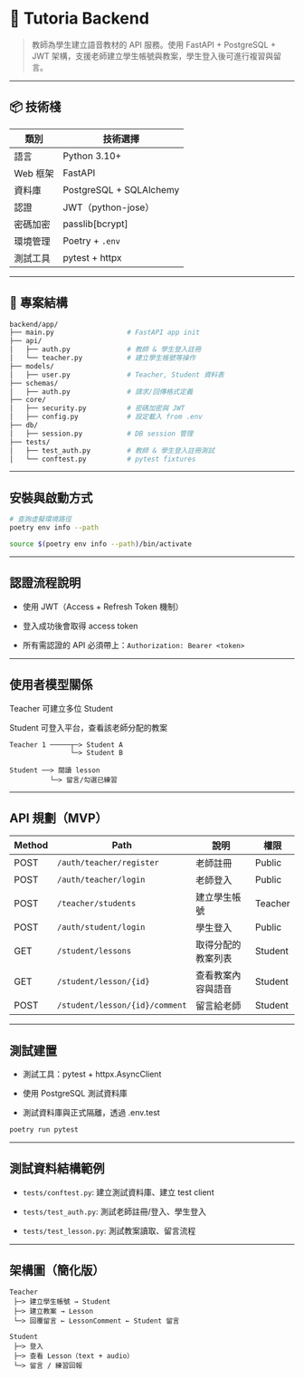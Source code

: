 # 🧠 Tutoria Backend

> 教師為學生建立語音教材的 API 服務。使用 FastAPI + PostgreSQL + JWT 架構，支援老師建立學生帳號與教案，學生登入後可進行複習與留言。

---

## 📦 技術棧

| 類別     | 技術選擇                |
| -------- | ----------------------- |
| 語言     | Python 3.10+            |
| Web 框架 | FastAPI                 |
| 資料庫   | PostgreSQL + SQLAlchemy |
| 認證     | JWT（python-jose）      |
| 密碼加密 | passlib[bcrypt]         |
| 環境管理 | Poetry + `.env`         |
| 測試工具 | pytest + httpx          |

---

## 📂 專案結構

```bash
backend/app/
├── main.py                  # FastAPI app init
├── api/
│   ├── auth.py              # 教師 & 學生登入註冊
│   └── teacher.py           # 建立學生帳號等操作
├── models/
│   ├── user.py              # Teacher, Student 資料表
├── schemas/
│   ├── auth.py              # 請求/回傳格式定義
├── core/
│   ├── security.py          # 密碼加密與 JWT
│   ├── config.py            # 設定載入 from .env
├── db/
│   ├── session.py           # DB session 管理
├── tests/
│   ├── test_auth.py         # 教師 & 學生登入註冊測試
│   └── conftest.py          # pytest fixtures
```

---

## 安裝與啟動方式

```bash
# 查詢虛擬環境路徑
poetry env info --path

source $(poetry env info --path)/bin/activate
```

---

## 認證流程說明

- 使用 JWT（Access + Refresh Token 機制）

- 登入成功後會取得 access token

- 所有需認證的 API 必須帶上：`Authorization: Bearer <token>`

---

## 使用者模型關係

Teacher 可建立多位 Student

Student 可登入平台，查看該老師分配的教案

```plain
Teacher 1 ─────┬─> Student A
               └─> Student B

Student ──> 閱讀 lesson
          └─> 留言/勾選已練習
```

---

## API 規劃（MVP）

| Method | Path                           | 說明               | 權限    |
| ------ | ------------------------------ | ------------------ | ------- |
| POST   | `/auth/teacher/register`       | 老師註冊           | Public  |
| POST   | `/auth/teacher/login`          | 老師登入           | Public  |
| POST   | `/teacher/students`            | 建立學生帳號       | Teacher |
| POST   | `/auth/student/login`          | 學生登入           | Public  |
| GET    | `/student/lessons`             | 取得分配的教案列表 | Student |
| GET    | `/student/lesson/{id}`         | 查看教案內容與語音 | Student |
| POST   | `/student/lesson/{id}/comment` | 留言給老師         | Student |

---

## 測試建置

- 測試工具：pytest + httpx.AsyncClient

- 使用 PostgreSQL 測試資料庫

- 測試資料庫與正式隔離，透過 .env.test

```bash
poetry run pytest
```

---

## 測試資料結構範例

- `tests/conftest.py`: 建立測試資料庫、建立 test client

- `tests/test_auth.py`: 測試老師註冊/登入、學生登入

- `tests/test_lesson.py`: 測試教案讀取、留言流程

---

## 架構圖（簡化版）

```plaintext
Teacher
 ├─> 建立學生帳號 → Student
 ├─> 建立教案 → Lesson
 └─> 回覆留言 ← LessonComment ← Student 留言

Student
 ├─> 登入
 ├─> 查看 Lesson（text + audio）
 └─> 留言 / 練習回報
```
